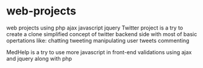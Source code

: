 # web-projects
web projects using php ajax javascript jquery 
Twitter project is a try to create a clone simplified concept of twitter backend side with most of basic opertations like:
chatting
tweeting
manipulating user tweets
commenting

MedHelp is a try to use more javascript in front-end validations using ajax and jquery along with php
